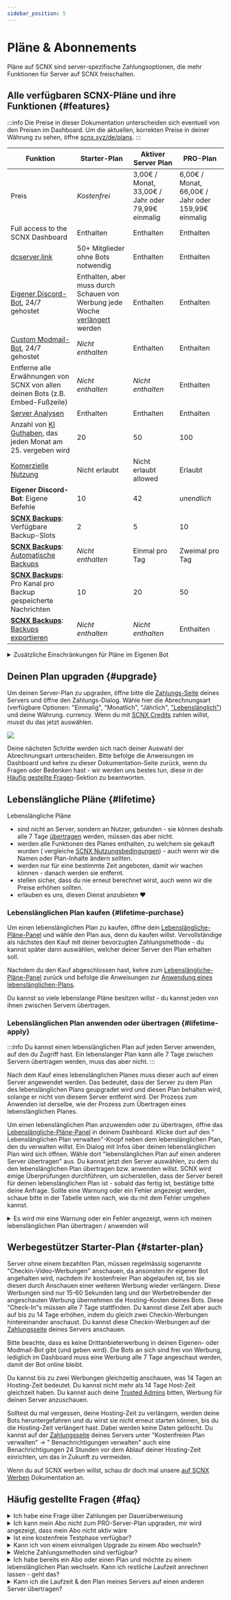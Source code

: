 ```yaml
---
sidebar_position: 5
---
```


# Pläne & Abonnements

Pläne auf SCNX sind server-spezifische Zahlungsoptionen, die mehr Funktionen für Server auf SCNX freischalten.

## Alle verfügbaren SCNX-Pläne und ihre Funktionen {#features}

:::info
Die Preise in dieser Dokumentation unterscheiden sich eventuell von den Preisen im Dashboard. Um die aktuellen,
korrekten Preise in deiner Währung zu sehen, öffne [scnx.xyz/de/plans](https://scnx.xyz/de/plans).
:::

| Funktion                                                                                          | Starter-Plan                                                                                 | Aktiver Server Plan                               | PRO-Plan                                           |
|---------------------------------------------------------------------------------------------------|----------------------------------------------------------------------------------------------|---------------------------------------------------|----------------------------------------------------|
| Preis                                                                                             | *Kostenfrei*                                                                                 | 3,00€ / Monat, 33,00€ / Jahr oder 79,99€ einmalig | 6,00€ / Monat, 66,00€ / Jahr oder 159,99€ einmalig |
| Full access to the SCNX Dashboard                                                                 | Enthalten                                                                                    | Enthalten                                         | Enthalten                                          |
| [dcserver.link](./dcserver-link)                                                                  | 50+ Mitglieder ohne Bots notwendig                                                           | Enthalten                                         | Enthalten                                          |
| [Eigener Discord-Bot](./../../custom-bot/intro), 24/7 gehostet                                    | Enthalten, aber muss durch Schauen von Werbung jede Woche [verlängert](#starter-plan) werden | Enthalten                                         | Enthalten                                          |
| [Custom Modmail-Bot](./../../modmail/intro), 24/7 gehostet                                        | *Nicht enthalten*                                                                            | Enthalten                                         | Enthalten                                          |
| Entferne alle Erwähnungen von SCNX von allen deinen Bots (z.B. Embed-Fußzeile)                    | *Nicht enthalten*                                                                            | *Nicht enthalten*                                 | Enthalten                                          |
| [Server Analysen](./analytics)                                                                    | Enthalten                                                                                    | Enthalten                                         | Enthalten                                          |
| Anzahl von [KI Guthaben](https://faq.scnx.app/ki-auf-scnx/), das jeden Monat am 25. vergeben wird | 20                                                                                           | 50                                                | 100                                                |
| [Komerzielle Nutzung](./faq#commercial-usage)                                                     | Nicht erlaubt                                                                                | Nicht erlaubt allowed                             | Erlaubt                                            |
| **Eigener Discord-Bot**: Eigene Befehle                                                           | 10                                                                                           | 42                                                | *unendlich*                                        |
| **[SCNX Backups](./backups)**: Verfügbare Backup-Slots                                            | 2                                                                                            | 5                                                 | 10                                                 |
| **[SCNX Backups](./backups)**: [Automatische Backups](./backups#automatic)                        | *Nicht enthalten*                                                                            | Einmal pro Tag                                    | Zweimal pro Tag                                    |                                                    
| **[SCNX Backups](./backups)**: Pro Kanal pro Backup gespeicherte Nachrichten                      | 10                                                                                           | 20                                                | 50                                                 |
| **[SCNX Backups](./backups)**: [Backups exportieren](./backups#export)                            | *Nicht enthalten*                                                                            | *Nicht enthalten*                                 | Enthalten                                          |

<details>
    <summary>Zusätzliche Einschränkungen für Pläne im Eigenen Bot</summary>
<table>
    Einige Module beschränken die Anzahl von Elementen (im Falle vom Twitter-Benachrichtigungen zum Beispiel Twitter-Nutzer), die mit einem Plan eingestellt werden können.
    <tr style={{fontWeight: 700}}>
        <td>Modul</td>
        <td>Starter-Plan</td>
        <td>Aktiver Server Plan</td>
        <td>PRO-Plan</td>
    </tr>
    <tr>
        <td>Automatische Nachrichten (pro Kategorie)</td>
        <td>2</td>
        <td>5</td>
        <td>15</td>
    </tr>
    <tr>
        <td>Bewerbungs-Kategorien</td>
        <td>2</td>
        <td>7</td>
        <td>25</td></tr><tr>
<td>RSS-Benachrichtigungen</td>
        <td>1</td>
        <td>4</td>
        <td>10</td>
    </tr><tr>
<td>TikTok-Benachrichtigungen</td>
        <td>1</td>
        <td>4</td>
        <td>10</td>
    </tr><tr>
<td>Twitter-Benachrichtigungen</td>
        <td>1</td>
        <td>4</td>
        <td>10</td>
    </tr><tr>
<td>YouTube-Benachrichtigungen</td>
        <td>1</td>
        <td>4</td>
        <td>10</td>
    </tr>
<tr><td>Reddit-Benachrichtigungen</td>
        <td>1</td>
        <td>4</td>
        <td>10</td>
    </tr><br/>
Beachte bitte, dass bestimmte Funktionen oder Felder von einigen Modulen, die eine weitgehende Anpassung des Bots erlauben, eventuell nur mit dem PRO-Plan anpassbar sind. Du kannst das Modul auch ohne PRO-Plan verwenden, das betroffene Feld aber nicht anpassen.
</table>
</details>

## Deinen Plan upgraden {#upgrade}

Um deinen Server-Plan zu upgraden, öffne bitte
die [Zahlungs-Seite](https://scnx.app/de/glink?page=pricing?showUpgradeModal=true) deines Servers und öffne den
Zahlungs-Dialog.
Wähle hier die Abrechnungsart (verfügbare Optionen: "Einmalig", "Monatlich", "Jährlich", ["Lebenslänglich"](#lifetime))
und deine Währung.
currency. Wenn du mit [SCNX Credits](./../account-and-billing/faq#scnx-credits) zahlen willst, musst du das jetzt
auswählen.

![](@site/docs/assets/scnx/guilds/plans/subscription-setup.png)

Deine nächsten Schritte werden sich nach deiner Auswahl der Abrechnungsart unterscheiden. Bitte befolge die Anweisungen
im Dashboard und kehre zu dieser Dokumentation-Seite zurück, wenn du Fragen oder Bedenken hast - wir werden uns bestes
tun, diese in der [Häufig gestellte Fragen](#faq)-Sektion zu beantworten.

## Lebenslängliche Pläne {#lifetime}

Lebenslängliche Pläne

* sind nicht an Server, sondern an Nutzer, gebunden - sie können deshalb alle 7 Tage [übertragen](#lifetime-apply)
  werden, müssen das aber nicht.
* werden alle Funktionen des Planes enthalten, zu welchem sie gekauft wurden (
  vergleiche [SCNX Nutzungsbedingungen](https://faq.scnx.app/scnx-nutzungsbedingungen/#pl%C3%A4ne)) - auch wenn wir die
  Namen oder Plan-Inhalte ändern sollten.
* werden nur für eine bestimmte Zeit angeboten, damit wir wachen können - danach werden sie entfernt.
* stellen sicher, dass du nie erneut berechnet wirst, auch wenn wir die Preise erhöhen sollten.
* erlauben es uns, diesen Dienst anzubieten :heart:

### Lebenslänglichen Plan kaufen {#lifetime-purchase}

Um einen lebenslänglichen Plan zu kaufen, öffne
dein [Lebenslängliche-Pläne-Panel](https://scnx.app/de/user/lifetime-plans) und
wähle den Plan aus, denn du kaufen willst. Vervollständige als nächstes den Kauf mit deiner bevorzugten
Zahlungsmethode - du kannst später dann auswählen, welcher deiner Server den Plan erhalten soll.

Nachdem du den Kauf abgeschlossen hast, kehre zum [Lebenslängliche-Pläne-Panel](https://scnx.app/de/user/lifetime-plans)
zurück und
befolge die Anweisungen zur [Anwendung eines lebenslänglichen-Plans](#lifetime-apply).

Du kannst so viele lebenslange Pläne besitzen willst - du kannst jeden von ihnen zwischen Servern übertragen.

### Lebenslänglichen Plan anwenden oder übertragen {#lifetime-apply}

:::info
Du kannst einen lebenslänglichen Plan auf jeden Server anwenden, auf den du Zugriff hast. Ein lebenslanger Plan kann
alle 7
Tage zwischen Servern übertragen werden, muss das aber nicht.
:::

Nach dem Kauf eines lebenslänglichen Planes muss dieser auch auf einen Server angewendet werden. Das bedeutet, dass der
Server zu dem Plan des lebenslänglichen Plans geupgradet wird und diesen Plan behalten wird, solange er nicht von diesem
Server entfernt wird. Der Prozess zum Anwenden ist derselbe, wie der Prozess zum Übertragen eines lebenslänglichen
Planes.

Um einen lebenslänglichen Plan anzuwenden oder zu übertragen, öffne
das [Lebenslängliche-Pläne-Panel](https://scnx.app/user/lifetime-plans) in deinem Dashboard. Klicke dort auf den "
Lebenslänglichen Plan verwalten"-Knopf neben dem lebenslänglichen Plan, den du verwalten willst. Ein Dialog mit Infos
über
deinen lebenslänglichen Plan wird sich öffnen. Wähle dort "lebenslänglichen Plan auf einen anderen Server übertragen"
aus. Du
kannst jetzt den Server auswählen, zu dem du den lebenslänglichen Plan übertragen bzw. anwenden willst. SCNX wird einige
Überprüfungen durchführen, um sicherstellen, dass der Server bereit für deinen lebenslänglichen Plan ist - sobald das
fertig
ist, bestätige bitte deine Anfrage. Sollte eine Warnung oder ein Fehler angezeigt werden, schaue bitte in der Tabelle
unten nach, wie du mit dem Fehler umgehen kannst.

<details>
<summary>Es wird mir eine Warnung oder ein Fehler angezeigt, wenn ich meinen lebenslänglichen Plan übertragen / anwenden will</summary>
<table>
<tr><td>Fehler</td><td>Ursache</td><td>Lösung</td></tr>
<tr><td>Dieser Server verwendet bereits einen lebenslänglichen Plan.</td><td>Der Server, auf welchen du deinen Plan anwenden willst, verwendet bereits diesen oder einen anderen, lebenslänglichen Plan.</td><td><ul><li>Entferne den lebenslänglichen Plan von diesem Server.</li><li><a href="https://scnx.app/de/help">Kontaktiere unser Team</a> für Hilfe.</li></ul></td></tr>
<tr><td>Dieser Server hat ein aktives Abo.</td><td>Der Server, auf welchen du deinen Plan anwenden willst, verwendet ein aktives Abo, um einen Plan zu bezahlen. Lebenslängliche Pläne können nicht auf Server angewendet werden, die ein aktives Abo haben.</td><td>
<ul><li>Kündige das Abo und warte, bis es abgelaufen ist.</li><li><a href="https://scnx.app/de/help">Kontaktiere unser Team</a>, um es sofort zu entfernen.</li></ul></td></tr>
<tr><td>Der Server hat aktuell [einen Plan]. Beachte, dass die alte Zahlungsperiode nicht zurückgesetzt werden kann.</td><td>Dies ist nur eine Warnung, welche auftritt, wenn der Server bereits einen Plan hat. Das Fortfahren wird diesen Plan überschreiben - im Klartext heißt dass, dass wir dir nicht mehr eventuelle Laufzeit zurückerstatten können, nachdem du den lebenslänglichen Plan angewendet hast.</td><td>Du kannst unter der Meldung trotzdem fortfahren, in dem du dem Plan-Verlust zustimmst, oder warten, bis der aktuelle Plan abgelaufen ist.</td></tr>
<tr><td>Der Server hat aktuell [einen Plan]. Du kannst nicht fortfahren, da du nicht der Besitzer bist.</td><td>Wie im vorherigen Punkt beschrieben, überschreibt das Anwenden des lebenslänglichen Plans die Zahlungsperiode. Um eventuelle Missverständnisse zu vermeiden, kann nur der Serverowner diese zurücksetzen.</td><td><ul><li>Kontaktiere den Server-Besitzer, dass du einen lebenslänglichen Plan anwenden willst und das sie den Plan des Servers daher nicht verlängern sollen. Warte, bis der aktuelle Server-Plan abgelaufen ist.</li><li><a href="https://scnx.app/de/help">Kontaktiere unser Team</a> für Unterstützung.</li></ul></td></tr>
<tr><td>Dieser lebenslängliche Plan ist im Cooldown.</td><td>Der Server jedes lebenslängliche Plan kann nur alle 7 Tage geändert werden. Der Server dieses lebenslänglichen Planes wurde in den letzen 7 Tagen übertragen.</td><td>Warte, bis die Cooldown-Periode abgelaufen ist.</td></tr>
</table>
</details>

## Werbegestützer Starter-Plan {#starter-plan}

Server ohne einem bezahlten Plan, müssen regelmässig sogenannte "Checkin-Video-Werbungen" anschauen, da ansonsten ihr
eigener Bot angehalten wird, nachdem ihr kostenfreier Plan abgelaufen ist, bis sie diesen durch Anschauen einer weiteren
Werbung wieder verlängern. Diese Werbungen sind nur 15-60 Sekunden lang und der Werbetreibender der angeschauten Werbung
übernehmen die Hosting-Kosten deines Bots. Diese "Check-In"s müssen alle 7 Tage stattfinden.
Du kannst diese Zeit aber auch auf bis zu 14 Tage erhöhen, indem du gleich zwei Checkin-Werbungen hintereinander
anschaust. Du kannst diese Checkin-Werbungen auf der
[Zahlungsseite](https://scnx.app/de/glink?page=pricing) deines Servers anschauen.

Bitte beachte, dass es keine Drittanbieterwerbung in deinen Eigenen- oder Modmail-Bot gibt (und geben wird). Die Bots an
sich sind frei von Werbung, lediglich im Dashboard muss eine Werbung alle 7 Tage angeschaut werden, damit der Bot online
bleibt.

Du kannst bis zu zwei Werbungen gleichzeitig anschauen, was 14 Tagen an Hosting-Zeit bedeutet. Du kannst nicht mehr als
14 Tage Host-Zeit gleichzeit haben. Du kannst auch deine [Trusted Admins](./trusted-admins) bitten, Werbung für deinen
Server anzuschauen.

Solltest du mal vergessen, deine Hosting-Zeit zu verlängern, werden deine Bots heruntergefahren und du wirst sie nicht
erneut starten können, bis du die Hosting-Zeit verlängert hast. Dabei werden keine Daten gelöscht. Du kannst auf
der [Zahlungsseite](https://scnx.app/de/glink?page=pricing) deines Servers unter "Kostenfreien Plan verwalten" -> "
Benachrichtigungen verwalten" auch eine Benachrichtigungen 24 Stunden vor dem Ablauf deiner Hosting-Zeit einrichten, um
das in Zukunft zu vermeiden.

Wenn du auf SCNX werben willst, schau dir doch mal unsere [auf SCNX Werben](./../account-and-billing/ads) Dokumentation
an.

## Häufig gestellte Fragen {#faq}

<details>
<summary>Ich habe eine Frage über Zahlungen per Dauerüberweisung</summary>
    Alle Infos findest du in unserer <a href="../account-and-billing/faq#reoccurring-transfer">Anleitung zu diesem Thema</a>. 
</details>
<details>
<summary>Ich kann mein Abo nicht zum PRO-Server-Plan upgraden, mir wird angezeigt, dass mein Abo nicht aktiv wäre</summary>
<ul>
<li>Bitte stelle sicher, dass du dein Abo nicht gekündigt hast</li>
<li>Bitte stelle sicher, dass dein Abo nicht in der Zukunft starten (das passiert, wenn du von einem einmaligen Upgrade zu einem Abo wechselst) - in diesem Fall muss unser Team das Upgrade manuell durchführen.</li>
<li><a href="https://scnx.app/de/help">Kontaktiere unser Team</a>, damit wir uns das anschauen können.</li></ul>
</details>
<details>
<summary>Ist eine kostenfreie Testphase verfügbar?</summary>
Ja, du kannst eine kostenfreie Testphase im Dashboard starten, wenn dein Server folgende Bedingungen erfüllst:
<ul>
    <li>Dein Server hat noch in keiner kostenfreien Testphase zuvor teilgenommen.</li>
    <li>Dein Server wurde noch nie geupgradet.</li>
    <li>Dein Server wurde noch nie zuvor von SCNX gelöscht. .</li>
</ul>
Du musst keine Zahlungsmethode angeben, um eine kostenfreie Testphase zu starten - du musst nur einen Knopf drücken. 
Um zu schauen, ob eine kostenfreie Testphase für dich verfügbar ist, öffne die <a href="https://scnx.app/de/glink?page=pricing">Zahlungsseite</a> deines Servers - wenn dein Server für eine Testphase berechtigt ist, wird hier ein Banner angezeigt.
</details>
<details>
<summary>Kann ich von einem einmaligen Upgrade zu einem Abo wechseln?</summary>
Ja, öffne einfach die <a href="https://scnx.app/de/glink?page=pricing?showUpgradeModal=1">Zahlungsseite</a> deines Servers und öffne den Upgrade-Dialog durch Klicken auf "Verlängern". Dort gebe einfach als Zahlungsintervall das Intervall an, dass du für dein Abo verwenden willst - deine übrige Laufzeit wird automatisch an dein Abo angerechnet.
</details>
<details>
<summary>Welche Zahlungsmethoden sind verfügbar?</summary>
<table>
    <tr>
    <td>Währung</td>
    <td>Zahlungsmethoden für einmalige Käufe (inklusive lebenslängliche Pläne)</td>
    <td>Zahlungsmethoden für Abonnements</td>
</tr>
<tr>
    <td>Euro</td>
    <td>Kreditkarte, PayPal, SEPA-Bank-Überweisung, paysafecard, Sofort, <a href="./../account-and-billing/faq#direct-debit">SEPA-Lastschrift</a>, EPS, Giropay, iDEAL, Przelewy24, Bancontact, WeChat Pay, Alipay</td>
    <td>Kreditkarte, PayPal, <a href="./../account-and-billing/faq#direct-debit">SEPA-Lastschrift</a>, <a href="./../account-and-billing/faq#reoccurring-transfer">Dauerüberweißung</a></td>
</tr>
<tr>
    <td>US-Dollar</td>
    <td>Kreditkarte, PayPal</td>
    <td>Kreditkarte, PayPal</td>
</tr>
<tr>
    <td>Schweizer Franken</td>
    <td>Kreditkarte, PayPal</td>
    <td>Kreditkarte, PayPal</td>
</tr>
<tr>
    <td>Britisches Pfund</td>
    <td>Kreditkarte, PayPal</td>
    <td>Kreditkarte, PayPal</td>
</tr>
</table>
</details>

<details>
<summary>Ich habe bereits ein Abo oder einen Plan und möchte zu einem lebenslänglichen Plan wechseln. Kann ich restliche Laufzeit anrechnen lassen - geht das?</summary>
Wenn dein Plan oder Abo mehr als zwei Monate Laufzeit übrig hat, können wir das entweder an deinen Lebenslänglichen-Plan-Kauf anrechnen oder dir den anteilsmässigen Preis zurückerstatten. Bitte <a href="https://scnx.app/help">kontaktiere unser Team</a>.</details>
<details>
<summary>Kann ich die Laufzeit & den Plan meines Servers auf einen anderen Server übertragen?</summary>
Unser Team kann die Laufzeit und damit verbunde Daten (wie den Plan und eventuelle Abos) auf einen anderen Server übertragen, wenn <b>eine</b> der folgenden Bedingungen erfüllt wird: 
<ul>
<li>Dein Plan wird mit einem aktiven Abo bezahlt</li><li>Die restliche Laufzeit beträgt mehr als zwei Monate</li></ul>
<b>Du kannst eine Übertragung maximal alle 6 Monate beantragen</b>. <br/>
Um eine solche Übertragung zu beantragen, <a href="https://scnx.app/de/help">kontaktiere unser Team</a>. Bitte beachte, dass wir deine Anfrage ablehnen können, wenn wir glauben, dass du diese Regelung missbrauchst. Es macht übrigens auch Sinn, unser Team zu kontaktieren, solltest du diese Bedingungen nicht erfüllen, denn unser Team kann einmalige Ausnahme auf einer Fall-zu-Fall-Basis vornehmen. 

Wenn du planst, eine <a href="./faq#transfer">Übertragung aller Daten deines Servers</a> zu beantragen (das enthält alle
Daten deines Servers, inklusive Bot-Konfiguration), beantrage bitte keine Plan-Übertragung, denn das macht eine gesamte
Datenübertragung unmöglich. Bitte beachte außerdem, dass im Falle einer Übertragung die Laufzeiten der beiden Server
nicht addiert werden, sondern die Laufzeit des alten Servers die des neuen Servers überschreibt.
</details>